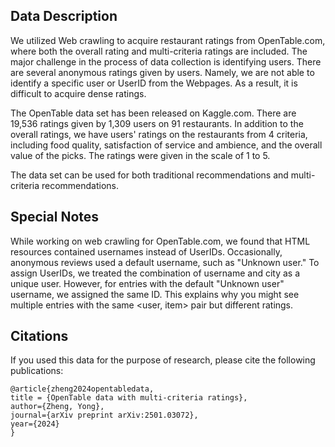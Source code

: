 ## Data Description

We utilized Web crawling to acquire restaurant ratings from OpenTable.com, where both the overall rating and multi-criteria ratings are included. The major challenge in the process of data collection is identifying users. There are several anonymous ratings given by users. Namely, we are not able to identify a specific user or UserID from the Webpages. As a result, it is difficult to acquire dense ratings.

The OpenTable data set has been released on Kaggle.com. There are 19,536 ratings given by 1,309 users on 91 restaurants. In addition to the overall ratings, we have users' ratings on the restaurants from 4 criteria, including food quality, satisfaction of service and ambience, and the overall value of the picks. The ratings were given in the scale of 1 to 5.

The data set can be used for both traditional recommendations and multi-criteria recommendations. 

## Special Notes

While working on web crawling for OpenTable.com, we found that HTML resources contained usernames instead of UserIDs. Occasionally, anonymous reviews used a default username, such as "Unknown user." To assign UserIDs, we treated the combination of username and city as a unique user. However, for entries with the default "Unknown user" username, we assigned the same ID. This explains why you might see multiple entries with the same <user, item> pair but different ratings.

## Citations

If you used this data for the purpose of research, please cite the following publications:

```
@article{zheng2024opentabledata,
title = {OpenTable data with multi-criteria ratings},
author={Zheng, Yong},
journal={arXiv preprint arXiv:2501.03072},
year={2024}
}
```
